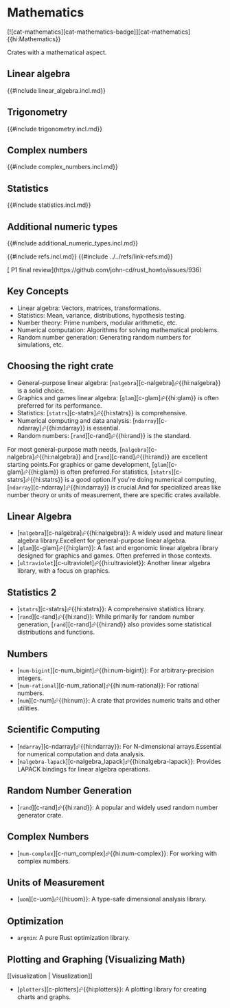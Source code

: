 # Mathematics

[![cat-mathematics][cat-mathematics-badge]][cat-mathematics]{{hi:Mathematics}}

Crates with a mathematical aspect.

## Linear algebra

{{#include linear_algebra.incl.md}}

## Trigonometry

{{#include trigonometry.incl.md}}

## Complex numbers

{{#include complex_numbers.incl.md}}

## Statistics

{{#include statistics.incl.md}}

## Additional numeric types

{{#include additional_numeric_types.incl.md}}

{{#include refs.incl.md}}
{{#include ../../refs/link-refs.md}}

<div class="hidden">
[ P1 final review](https://github.com/john-cd/rust_howto/issues/936)

## Key Concepts

- Linear algebra: Vectors, matrices, transformations.
- Statistics: Mean, variance, distributions, hypothesis testing.
- Number theory: Prime numbers, modular arithmetic, etc.
- Numerical computation: Algorithms for solving mathematical problems.
- Random number generation: Generating random numbers for simulations, etc.

## Choosing the right crate

- General-purpose linear algebra: [`nalgebra`][c-nalgebra]⮳{{hi:nalgebra}} is a solid choice.
- Graphics and games linear algebra: [`glam`][c-glam]⮳{{hi:glam}} is often preferred for its performance.
- Statistics: [`statrs`][c-statrs]⮳{{hi:statrs}} is comprehensive.
- Numerical computing and data analysis: [`ndarray`][c-ndarray]⮳{{hi:ndarray}} is essential.
- Random numbers: [`rand`][c-rand]⮳{{hi:rand}} is the standard.

For most general-purpose math needs, [`nalgebra`][c-nalgebra]⮳{{hi:nalgebra}} and [`rand`][c-rand]⮳{{hi:rand}} are excellent starting points.For graphics or game development, [`glam`][c-glam]⮳{{hi:glam}} is often preferred.For statistics, [`statrs`][c-statrs]⮳{{hi:statrs}} is a good option.If you're doing numerical computing, [`ndarray`][c-ndarray]⮳{{hi:ndarray}} is crucial.And for specialized areas like number theory or units of measurement, there are specific crates available.

## Linear Algebra

- [`nalgebra`][c-nalgebra]⮳{{hi:nalgebra}}: A widely used and mature linear algebra library.Excellent for general-purpose linear algebra.
- [`glam`][c-glam]⮳{{hi:glam}}: A fast and ergonomic linear algebra library designed for graphics and games. Often preferred in those contexts.
- [`ultraviolet`][c-ultraviolet]⮳{{hi:ultraviolet}}: Another linear algebra library, with a focus on graphics.

## Statistics 2

- [`statrs`][c-statrs]⮳{{hi:statrs}}: A comprehensive statistics library.
- [`rand`][c-rand]⮳{{hi:rand}}: While primarily for random number generation, [`rand`][c-rand]⮳{{hi:rand}} also provides some statistical distributions and functions.

## Numbers

- [`num-bigint`][c-num_bigint]⮳{{hi:num-bigint}}: For arbitrary-precision integers.
- [`num-rational`][c-num_rational]⮳{{hi:num-rational}}: For rational numbers.
- [`num`][c-num]⮳{{hi:num}}: A crate that provides numeric traits and other utilities.

## Scientific Computing

- [`ndarray`][c-ndarray]⮳{{hi:ndarray}}: For N-dimensional arrays.Essential for numerical computation and data analysis.
- [`nalgebra-lapack`][c-nalgebra_lapack]⮳{{hi:nalgebra-lapack}}: Provides LAPACK bindings for linear algebra operations.

## Random Number Generation

- [`rand`][c-rand]⮳{{hi:rand}}: A popular and widely used random number generator crate.

## Complex Numbers

- [`num-complex`][c-num_complex]⮳{{hi:num-complex}}: For working with complex numbers.

## Units of Measurement

- [`uom`][c-uom]⮳{{hi:uom}}: A type-safe dimensional analysis library.

## Optimization

- `argmin`: A pure Rust optimization library.

## Plotting and Graphing (Visualizing Math)

[[visualization | Visualization]]

- [`plotters`][c-plotters]⮳{{hi:plotters}}: A plotting library for creating charts and graphs.

</div>
